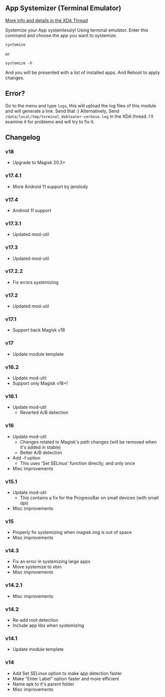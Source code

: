 ## App Systemizer (Terminal Emulator)
[More info and details in the XDA Thread](https://forum.xda-developers.com/apps/magisk/module-terminal-app-systemizer-ui-t3585851)

 Systemize your App systemlessly!
 Using terminal emulator.
 Enter this command and choose the app you want to systemize.

	systemize

or

	systemize -h
	
 And you will be presented with a list of installed apps.
 And Reboot to apply changes.

## Error?
 Go to the menu and type `logs`, this will upload the log files of this module and will generate a link. Send that :)
 Alternatively, Send `/data/local/tmp/terminal_debloater-verbose.log` in the XDA thread. I'll examine it for problems and will try to fix it.

## Changelog

### v18
* Upgrade to Magisk 20.3+
### v17.4.1
* More Android 11 support by jenslody
### v17.4
* Android 11 support
### v17.3.1
* Updated mod-util
### v17.3
* Updated mod-util
### v17.2.2
* Fix errors systemizing
### v17.2
* Updated mod-util
### v17.1
* Support back Magisk v18
### v17
* Update module template
### v16.2
* Update mod-util
* Support only Magisk v18+!
### v16.1
* Update mod-util
  * Reverted A/B detection
### v16
* Update mod-util
  * Changes related to Magisk's path changes (will be removed when it's added in stable)
  * Better A/B detection
* Add -f option
  * This uses 'Set SELinux' function directly, and only once
* Misc improvements
### v15.1
* Update mod-util
  * This contains a fix for the ProgressBar on small devices (with small dpi)
* Misc improvements
### v15
* Properly fix systemizing when magisk.img is out of space
* Misc improvements
### v14.3
* Fix an error in systemizing large apps
* Move systemize to xbin
* Misc improvements
### v14.2.1
* Misc improvements
### v14.2
* Re-add root detection
* Include app libs when systemizing
### v14.1
* Update module template
### v14
* Add Set SELinux option to make app detection faster
* Make "Enter Label" option faster and more efficient
* Name apk to it's parent folder
* Misc improvements
